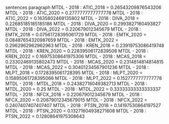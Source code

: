 sentences
paragraph
MTDL - 2018 : ATIC_2018 = 0.26543209876543206
MTDL - 2018 : ATIC_2020 = 0.2777777777777778
MTDL - 2018 : ATIC_2022 = 0.1635802469135802
MTDL - 2018 : DIVA_2018 = 0.22685185185185186
MTDL - 2018 : DIVA_2020 = 0.2993827160493827
MTDL - 2018 : DIVA_2022 = 0.220679012345679
MTDL - 2018 : EMTK_2018 = 0.07561728395061729
MTDL - 2018 : EMTK_2020 = 0.08487654320987659
MTDL - 2018 : EMTK_2022 = 0.2962962962962963
MTDL - 2018 : KREN_2018 = 0.23919753086419748
MTDL - 2018 : KREN_2020 = 0.22839506172839508
MTDL - 2018 : KREN_2022 = 0.16975308641975306
MTDL - 2018 : MCAS_2018 = 0.23302469135802473
MTDL - 2018 : MCAS_2020 = 0.2314814814814815
MTDL - 2018 : MCAS_2022 = 0.30401234567901236
MTDL - 2018 : MLPT_2018 = 0.1728395061728395
MTDL - 2018 : MLPT_2020 = 0.15895061728395066
MTDL - 2018 : MLPT_2022 = 0.1527777777777778
MTDL - 2018 : MTDL_2018 = 0.24382716049382713
MTDL - 2018 : MTDL_2020 = 0.25
MTDL - 2018 : MTDL_2022 = 0.33333333333333337
MTDL - 2018 : NFCX_2018 = 0.220679012345679
MTDL - 2018 : NFCX_2020 = 0.20679012345679015
MTDL - 2018 : NFCX_2022 = 0.2407407407407407
MTDL - 2018 : PTSN_2018 = 0.14197530864197527
MTDL - 2018 : PTSN_2020 = 0.13271604938271608
MTDL - 2018 : PTSN_2022 = 0.12808641975308643
